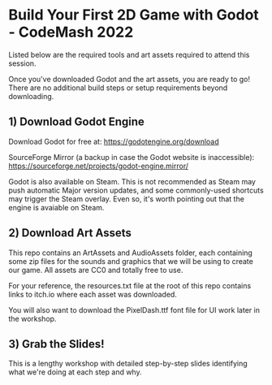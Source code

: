# Build Your First 2D Game with Godot - CodeMash 2022

Listed below are the required tools and art assets required to attend this session.

Once you've downloaded Godot and the art assets, you are ready to go! There are no additional build steps or setup requirements beyond downloading.

## 1) Download Godot Engine
Download Godot for free at: https://godotengine.org/download

SourceForge Mirror (a backup in case the Godot website is inaccessible): https://sourceforge.net/projects/godot-engine.mirror/

Godot is also available on Steam. This is not recommended as Steam may push automatic Major version updates, and some commonly-used shortcuts may trigger the Steam overlay. Even so, it's worth pointing out that the engine is avaiable on Steam.

## 2) Download Art Assets
This repo contains an ArtAssets and AudioAssets folder, each containing some zip files for the sounds and graphics that we will be using to create our game. All assets are CC0 and totally free to use.

For your reference, the resources.txt file at the root of this repo contains links to itch.io where each asset was downloaded.

You will also want to download the PixelDash.ttf font file for UI work later in the workshop.

## 3) Grab the Slides!
This is a lengthy workshop with detailed step-by-step slides identifying what we're doing at each step and why.
